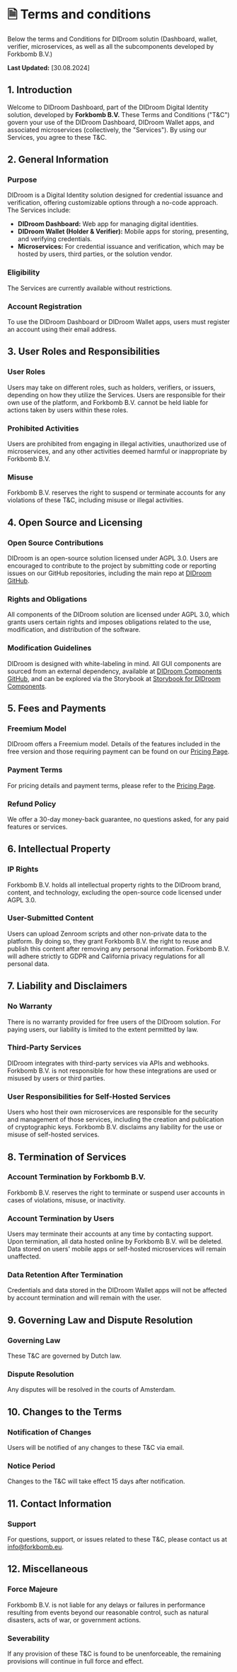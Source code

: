 # 🗎 Terms and conditions


Below the terms and Conditions for DIDroom solutin (Dashboard, wallet, verifier, microservices, as well as all the subcomponents developed by Forkbomb B.V.)

**Last Updated:** [30.08.2024]

## 1. Introduction

Welcome to DIDroom Dashboard, part of the DIDroom Digital Identity solution, developed by **Forkbomb B.V.** These Terms and Conditions ("T&C") govern your use of the DIDroom Dashboard, DIDroom Wallet apps, and associated microservices (collectively, the "Services"). By using our Services, you agree to these T&C.

## 2. General Information

### Purpose
DIDroom is a Digital Identity solution designed for credential issuance and verification, offering customizable options through a no-code approach. The Services include:

- **DIDroom Dashboard:** Web app for managing digital identities.
- **DIDroom Wallet (Holder & Verifier):** Mobile apps for storing, presenting, and verifying credentials.
- **Microservices:** For credential issuance and verification, which may be hosted by users, third parties, or the solution vendor.

### Eligibility
The Services are currently available without restrictions.

### Account Registration
To use the DIDroom Dashboard or DIDroom Wallet apps, users must register an account using their email address.

## 3. User Roles and Responsibilities

### User Roles
Users may take on different roles, such as holders, verifiers, or issuers, depending on how they utilize the Services. Users are responsible for their own use of the platform, and Forkbomb B.V. cannot be held liable for actions taken by users within these roles.

### Prohibited Activities
Users are prohibited from engaging in illegal activities, unauthorized use of microservices, and any other activities deemed harmful or inappropriate by Forkbomb B.V.

### Misuse
Forkbomb B.V. reserves the right to suspend or terminate accounts for any violations of these T&C, including misuse or illegal activities.

## 4. Open Source and Licensing

### Open Source Contributions
DIDroom is an open-source solution licensed under AGPL 3.0. Users are encouraged to contribute to the project by submitting code or reporting issues on our GitHub repositories, including the main repo at [DIDroom GitHub](https://github.com/ForkbombEu/didroom).

### Rights and Obligations
All components of the DIDroom solution are licensed under AGPL 3.0, which grants users certain rights and imposes obligations related to the use, modification, and distribution of the software.

### Modification Guidelines
DIDroom is designed with white-labeling in mind. All GUI components are sourced from an external dependency, available at [DIDroom Components GitHub](https://github.com/ForkbombEu/didroom-components), and can be explored via the Storybook at [Storybook for DIDroom Components](https://forkbombeu.github.io/didroom-components/?path=/docs/colors--docs).

## 5. Fees and Payments

### Freemium Model
DIDroom offers a Freemium model. Details of the features included in the free version and those requiring payment can be found on our [Pricing Page](https://didroom.com/guides/9_pricing/).

### Payment Terms
For pricing details and payment terms, please refer to the [Pricing Page](https://didroom.com/guides/9_pricing/).

### Refund Policy
We offer a 30-day money-back guarantee, no questions asked, for any paid features or services.

## 6. Intellectual Property

### IP Rights
Forkbomb B.V. holds all intellectual property rights to the DIDroom brand, content, and technology, excluding the open-source code licensed under AGPL 3.0.

### User-Submitted Content
Users can upload Zenroom scripts and other non-private data to the platform. By doing so, they grant Forkbomb B.V. the right to reuse and publish this content after removing any personal information. Forkbomb B.V. will adhere strictly to GDPR and California privacy regulations for all personal data.

## 7. Liability and Disclaimers

### No Warranty
There is no warranty provided for free users of the DIDroom solution. For paying users, our liability is limited to the extent permitted by law.

### Third-Party Services
DIDroom integrates with third-party services via APIs and webhooks. Forkbomb B.V. is not responsible for how these integrations are used or misused by users or third parties.

### User Responsibilities for Self-Hosted Services
Users who host their own microservices are responsible for the security and management of those services, including the creation and publication of cryptographic keys. Forkbomb B.V. disclaims any liability for the use or misuse of self-hosted services.

## 8. Termination of Services

### Account Termination by Forkbomb B.V.
Forkbomb B.V. reserves the right to terminate or suspend user accounts in cases of violations, misuse, or inactivity.

### Account Termination by Users
Users may terminate their accounts at any time by contacting support. Upon termination, all data hosted online by Forkbomb B.V. will be deleted. Data stored on users' mobile apps or self-hosted microservices will remain unaffected.

### Data Retention After Termination
Credentials and data stored in the DIDroom Wallet apps will not be affected by account termination and will remain with the user.

## 9. Governing Law and Dispute Resolution

### Governing Law
These T&C are governed by Dutch law.

### Dispute Resolution
Any disputes will be resolved in the courts of Amsterdam.

## 10. Changes to the Terms

### Notification of Changes
Users will be notified of any changes to these T&C via email.

### Notice Period
Changes to the T&C will take effect 15 days after notification.

## 11. Contact Information

### Support
For questions, support, or issues related to these T&C, please contact us at info@forkbomb.eu.

## 12. Miscellaneous

### Force Majeure
Forkbomb B.V. is not liable for any delays or failures in performance resulting from events beyond our reasonable control, such as natural disasters, acts of war, or government actions.

### Severability
If any provision of these T&C is found to be unenforceable, the remaining provisions will continue in full force and effect.
